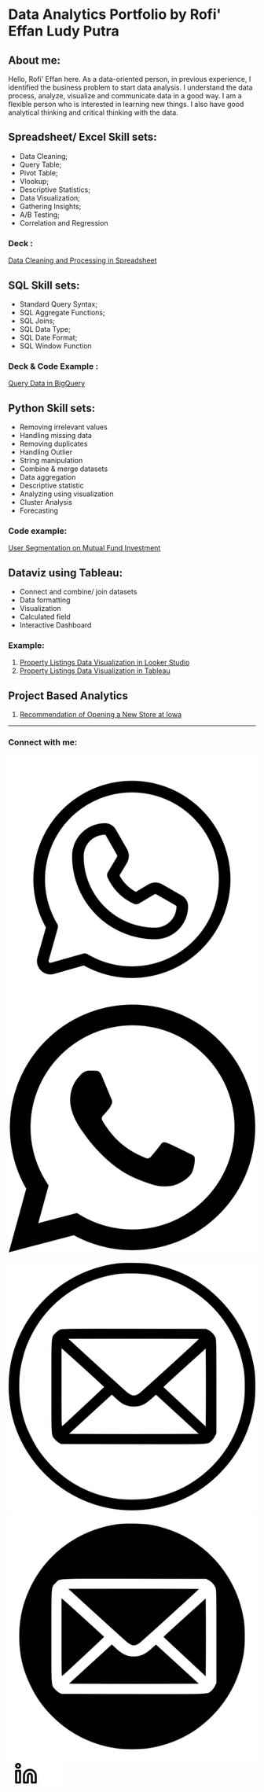 # Data Analytics Portfolio by Rofi' Effan Ludy Putra
## About me:
Hello, Rofi' Effan here. As a data-oriented person, in previous experience, I identified the business problem to start data analysis. I understand the data process, analyze, visualize and communicate data in a good way. I am a flexible person who is interested in learning new things. I also have good analytical thinking and critical thinking with the data.

## Spreadsheet/ Excel Skill sets:
* Data Cleaning;
* Query Table;
* Pivot Table;
* Vlookup;
* Descriptive Statistics;
* Data Visualization;
* Gathering Insights;
* A/B Testing;
* Correlation and Regression

### Deck :
[Data Cleaning and Processing in Spreadsheet](https://docs.google.com/presentation/d/1R_ybTjSNgvrP8INwH4ZDxvT3JAvk5AErQmKG9drUDgw/edit?usp=sharing)

## SQL Skill sets:
* Standard Query Syntax;  
* SQL Aggregate Functions; 
* SQL Joins; 
* SQL Data Type; 
* SQL Date Format; 
* SQL Window Function

### Deck & Code Example :
[Query Data in BigQuery](https://docs.google.com/presentation/d/1U33MxzhKl0Vfn8C4PaZa0spLky_-u2GIiC-4QL0XfYA/edit?usp=sharing)

## Python Skill sets:
* Removing irrelevant values
* Handling missing data
* Removing duplicates
* Handling Outlier
* String manipulation
* Combine & merge datasets
* Data aggregation
* Descriptive statistic
* Analyzing using visualization
* Cluster Analysis
* Forecasting

### Code example:
[User Segmentation on Mutual Fund Investment](https://colab.research.google.com/drive/110O7KeDVpWRjnnCjg_eOsjyNzPcjba3A?usp=sharing)

## Dataviz using Tableau:
* Connect and combine/ join datasets
* Data formatting
* Visualization
* Calculated field
* Interactive Dashboard

### Example:
1. [Property Listings Data Visualization in Looker Studio](https://datastudio.google.com/reporting/c3a0a57c-2f4d-405a-b7db-adfc8b02f776)
2. [Property Listings Data Visualization in Tableau](https://public.tableau.com/views/W10W11_AUG_Rofi_Effan_Intermediate_Tableau/Dashboard1?:language=en-US&publish=yes&:display_count=n&:origin=viz_share_link)


## Project Based Analytics
1. [Recommendation of Opening a New Store at Iowa](https://docs.google.com/presentation/d/14hN682LnpJ6goLCi8ker2n9TQMI87RyO/edit?usp=sharing&ouid=112300342283747885416&rtpof=true&sd=true)


---
### Connect with me:

[![website](./img/whatsapp-light.svg)](https://wa.me/082122939204#gh-light-mode-only)
[![website](./img/whatsapp-dark.svg)](https://wa.me/082122939204#gh-dark-mode-only)
&nbsp;&nbsp;
[![website](./img/mail-light.svg)](mailto:ludyputrare@gmail.com#gh-light-mode-only)
[![website](./img/mail-dark.svg)](mailto:ludyputrare@gmail.com#gh-dark-mode-only)
&nbsp;&nbsp;
[![website](./img/linkedin-light.svg)](https://www.linkedin.com/in/vincentwidyan#gh-light-mode-only)
[![website](./img/linkedin-dark.svg)](https://www.linkedin.com/in/vincentwidyan#gh-dark-mode-only)
&nbsp;&nbsp;
